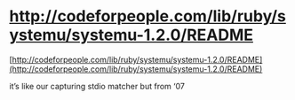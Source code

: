 <!--
id: 89585556
link: http://tumblr.atmos.org/post/89585556/http-codeforpeople-com-lib-ruby-systemu-systemu-1-2-0
slug: http-codeforpeople-com-lib-ruby-systemu-systemu-1-2-0
date: Tue Mar 24 2009 20:50:32 GMT-0700 (PDT)
publish: 2009-03-024
tags: 
title: http://codeforpeople.com/lib/ruby/systemu/systemu-1.2.0/README
-->


http://codeforpeople.com/lib/ruby/systemu/systemu-1.2.0/README
==============================================================

[http://codeforpeople.com/lib/ruby/systemu/systemu-1.2.0/README](http://codeforpeople.com/lib/ruby/systemu/systemu-1.2.0/README)

it’s like our capturing stdio matcher but from ‘07


